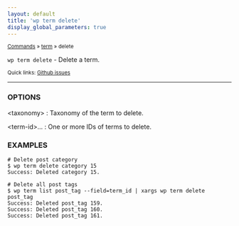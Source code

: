 ```yaml
---
layout: default
title: 'wp term delete'
display_global_parameters: true
---
```


<small>[Commands](/commands/) &raquo; [term](/commands/term/) &raquo; delete</small>

`wp term delete` - Delete a term.

<small>Quick links: <a href="https://github.com/wp-cli/wp-cli/issues?q=is%3Aopen+label%3Acommand%3Aterm-delete+sort%3Aupdated-desc">Github issues</a></small>

<hr />

### OPTIONS

&lt;taxonomy&gt;
: Taxonomy of the term to delete.

&lt;term-id&gt;...
: One or more IDs of terms to delete.

### EXAMPLES

    # Delete post category
    $ wp term delete category 15
    Success: Deleted category 15.

    # Delete all post tags
    $ wp term list post_tag --field=term_id | xargs wp term delete post_tag
    Success: Deleted post_tag 159.
    Success: Deleted post_tag 160.
    Success: Deleted post_tag 161.



